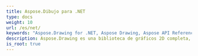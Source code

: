 ```yaml
---
title: Aspose.Dibujo para .NET
type: docs
weight: 10
url: /es/net/
keywords: "Aspose.Drawing for .NET, Aspose Drawing, Aspose API Reference."
description: Aspose.Drawing es una biblioteca de gráficos 2D completa, multiplataforma y totalmente administrada para dibujar texto, geometrías e imágenes.
is_root: true
---
```

